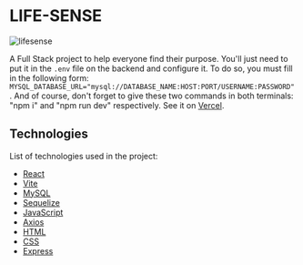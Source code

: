 # LIFE-SENSE

![lifesense](https://github.com/JorgeCJ/LIFE-SENSE/assets/127647774/50942a22-5598-435f-b259-a830525c50c2)

A Full Stack project to help everyone find their purpose. You'll just need to put it in the `.env` file on the backend and configure it. To do so, you must fill in the following form: `MYSQL_DATABASE_URL="mysql://DATABASE_NAME:HOST:PORT/USERNAME:PASSWORD"`. And of course, don't forget to give these two commands in both terminals: "npm i" and "npm run dev" respectively. See it on [Vercel]().

## Technologies
List of technologies used in the project:

- [React](https://reactjs.org)
- [Vite](https://vitejs.dev/)
- [MySQL](https://dev.mysql.com/doc/)
- [Sequelize](https://sequelize.org/)
- [JavaScript](https://developer.mozilla.org/pt-BR/docs/Web/JavaScript)
- [Axios](https://axios-http.com/ptbr/docs/intro)
- [HTML](https://developer.mozilla.org/en-US/docs/Web/HTML)
- [CSS](https://developer.mozilla.org/en-US/docs/Web/CSS)
- [Express](https://expressjs.com/)
